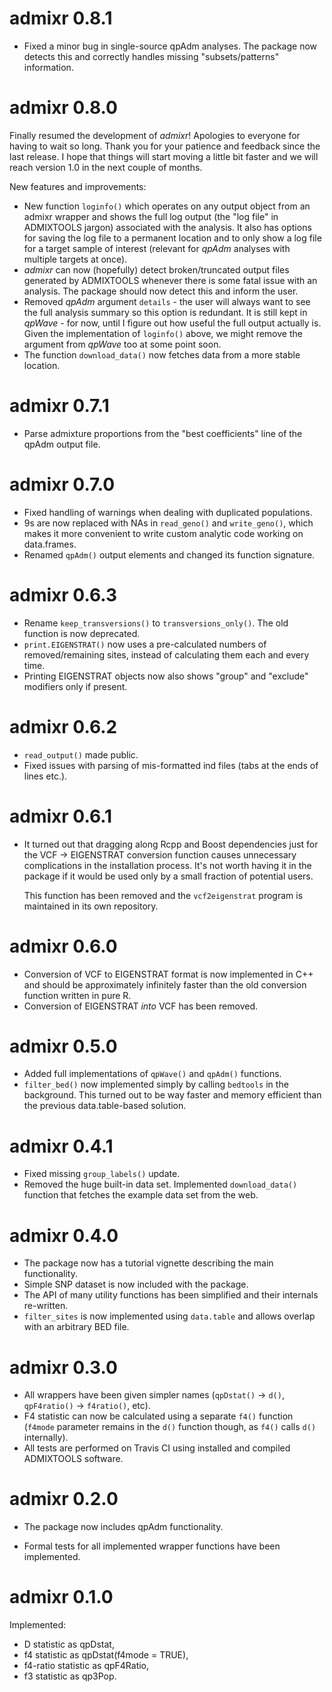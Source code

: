 # admixr 0.8.1

* Fixed a minor bug in single-source qpAdm analyses. The package now detects
  this and correctly handles missing "subsets/patterns" information.

# admixr 0.8.0

Finally resumed the development of _admixr_! Apologies to everyone
for having to wait so long. Thank you for your patience and feedback since the last
release. I hope that things will start moving a little bit faster and we will
reach version 1.0 in the next couple of months.

New features and improvements:

* New function `loginfo()` which operates on any output object from an admixr wrapper
  and shows the full log output (the "log file" in ADMIXTOOLS jargon)
  associated with the analysis. It also has options for saving the log file to
  a permanent location and to only show a log file for a target sample of interest
  (relevant for _qpAdm_ analyses with multiple targets at once).
* _admixr_ can now (hopefully) detect broken/truncated output files generated
  by ADMIXTOOLS whenever there is some fatal issue with an analysis.
  The package should now detect this and inform the user.
* Removed _qpAdm_ argument `details` - the user will always want to see the
  full analysis summary so this option is redundant. It is still kept in
  _qpWave_ - for now, until I figure out how useful the full output actually is.
  Given the implementation of `loginfo()` above, we might remove the argument
  from _qpWave_ too at some point soon.
* The function `download_data()` now fetches data from a more stable location.

# admixr 0.7.1

* Parse admixture proportions from the "best coefficients" line of the qpAdm
  output file.

# admixr 0.7.0

* Fixed handling of warnings when dealing with duplicated populations.
* 9s are now replaced with NAs in `read_geno()` and `write_geno()`, which makes
  it more convenient to write custom analytic code working on data.frames.
* Renamed `qpAdm()` output elements and changed its function signature.

# admixr 0.6.3

* Rename `keep_transversions()` to `transversions_only()`. The old function is
  now deprecated.
* `print.EIGENSTRAT()` now uses a pre-calculated numbers of removed/remaining
  sites, instead of calculating them each and every time.
* Printing EIGENSTRAT objects now also shows "group" and "exclude" modifiers
  only if present.

# admixr 0.6.2

* `read_output()` made public.
* Fixed issues with parsing of mis-formatted ind files (tabs at the ends of
  lines etc.).

# admixr 0.6.1

* It turned out that dragging along Rcpp and Boost dependencies just for the
  VCF -> EIGENSTRAT conversion function causes unnecessary complications in
  the installation process. It's not worth having it in the package if it
  would be used only by a small fraction of potential users.

  This function has been removed and the `vcf2eigenstrat` program is maintained
  in its own repository.

# admixr 0.6.0

* Conversion of VCF to EIGENSTRAT format is now implemented in C++ and should
  be approximately infinitely faster than the old conversion function written
  in pure R.
* Conversion of EIGENSTRAT _into_ VCF has been removed.

# admixr 0.5.0

* Added full implementations of `qpWave()` and `qpAdm()` functions.
* `filter_bed()` now implemented simply by calling `bedtools` in the background.
  This turned out to be way faster and memory efficient than the previous
  data.table-based solution.

# admixr 0.4.1

* Fixed missing `group_labels()` update.
* Removed the huge built-in data set. Implemented `download_data()` function
  that fetches the example data set from the web.

# admixr 0.4.0

* The package now has a tutorial vignette describing the main functionality.
* Simple SNP dataset is now included with the package.
* The API of many utility functions has been simplified and their internals
  re-written.
* `filter_sites` is now implemented using `data.table` and allows overlap with
  an arbitrary BED file.

# admixr 0.3.0

* All wrappers have been given simpler names (`qpDstat()` -> `d()`,
  `qpF4ratio()` -> `f4ratio()`, etc).
* F4 statistic can now be calculated using a separate `f4()` function (`f4mode`
  parameter remains in the `d()` function though, as `f4()` calls `d()`
  internally).
* All tests are performed on Travis CI using installed and compiled ADMIXTOOLS
  software.

# admixr 0.2.0

* The package now includes qpAdm functionality.

* Formal tests for all implemented wrapper functions have been implemented.

# admixr 0.1.0

Implemented:

* D statistic as qpDstat,
* f4 statistic as qpDstat(f4mode = TRUE),
* f4-ratio statistic as qpF4Ratio,
* f3 statistic as qp3Pop.
